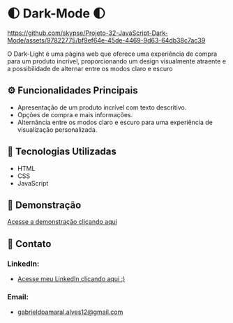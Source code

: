 # 🌓 Dark-Mode 🌓

https://github.com/skypse/Projeto-32-JavaScript-Dark-Mode/assets/97822775/bf9ef64e-45de-4469-9d63-64db38c7ac39

O Dark-Light é uma página web que oferece uma experiência de compra para um produto incrível, proporcionando um design visualmente atraente e a possibilidade de alternar entre os modos claro e escuro

## ⚙️ Funcionalidades Principais
- Apresentação de um produto incrível com texto descritivo.
- Opções de compra e mais informações.
- Alternância entre os modos claro e escuro para uma experiência de visualização personalizada.

## 🚀 Tecnologias Utilizadas

- HTML
- CSS
- JavaScript

## 🔗 Demonstração

[Acesse a demonstração clicando aqui](https://skypse.github.io/Projeto-32-JavaScript-Dark-Mode/)

## 📧 Contato

### LinkedIn:
- [Acesse meu LinkedIn clicando aqui :)](https://www.linkedin.com/in/gabriel-do-amaral-alves-3a1055236/)

### Email:
- gabrieldoamaral.alves12@gmail.com
